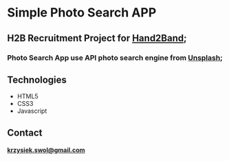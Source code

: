 # Simple Photo Search APP
## H2B Recruitment Project for [Hand2Band](http://hand2band.media/);
### Photo Search App use API photo search engine from [Unsplash](https://unsplash.com/developers);

## Technologies
- HTML5
- CSS3
- Javascript

## Contact
#### krzysiek.swol@gmail.com

